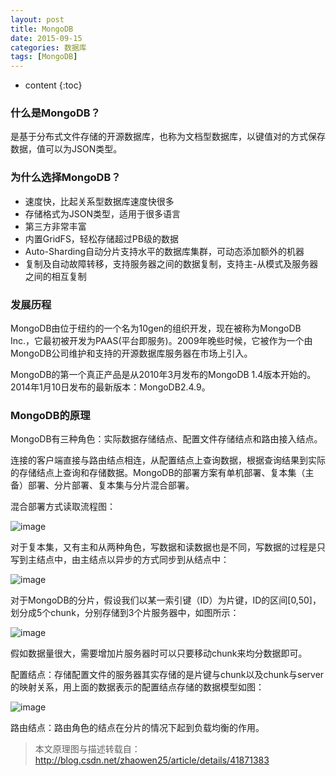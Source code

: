 ```yaml
---
layout: post
title: MongoDB
date: 2015-09-15
categories: 数据库
tags: [MongoDB]
---
```


* content
{:toc}

### 什么是MongoDB？

是基于分布式文件存储的开源数据库，也称为文档型数据库，以键值对的方式保存数据，值可以为JSON类型。

### 为什么选择MongoDB？

- 速度快，比起关系型数据库速度快很多
- 存储格式为JSON类型，适用于很多语言
- 第三方非常丰富
- 内置GridFS，轻松存储超过PB级的数据
- Auto-Sharding自动分片支持水平的数据库集群，可动态添加额外的机器
- 复制及自动故障转移，支持服务器之间的数据复制，支持主-从模式及服务器之间的相互复制

### 发展历程

MongoDB由位于纽约的一个名为10gen的组织开发，现在被称为MongoDB Inc.，它最初被开发为PAAS(平台即服务)。2009年晚些时候，它被作为一个由MongoDB公司维护和支持的开源数据库服务器在市场上引入。

MongoDB的第一个真正产品是从2010年3月发布的MongoDB 1.4版本开始的。2014年1月10日发布的最新版本：MongoDB2.4.9。

### MongoDB的原理

MongoDB有三种角色：实际数据存储结点、配置文件存储结点和路由接入结点。

连接的客户端直接与路由结点相连，从配置结点上查询数据，根据查询结果到实际的存储结点上查询和存储数据。MongoDB的部署方案有单机部署、复本集（主备）部署、分片部署、复本集与分片混合部署。

混合部署方式读取流程图：

![image](http://img.blog.csdn.net/20141211201541546?watermark/2/text/aHR0cDovL2Jsb2cuY3Nkbi5uZXQvemhhb3dlbjI1/font/5a6L5L2T/fontsize/400/fill/I0JBQkFCMA==/dissolve/70/gravity/SouthEast)

对于复本集，又有主和从两种角色，写数据和读数据也是不同，写数据的过程是只写到主结点中，由主结点以异步的方式同步到从结点中：

![image](http://img.blog.csdn.net/20141211201625609?watermark/2/text/aHR0cDovL2Jsb2cuY3Nkbi5uZXQvemhhb3dlbjI1/font/5a6L5L2T/fontsize/400/fill/I0JBQkFCMA==/dissolve/70/gravity/SouthEast)

对于MongoDB的分片，假设我们以某一索引键（ID）为片键，ID的区间[0,50]，划分成5个chunk，分别存储到3个片服务器中，如图所示：

![image](http://img.blog.csdn.net/20141211201703953?watermark/2/text/aHR0cDovL2Jsb2cuY3Nkbi5uZXQvemhhb3dlbjI1/font/5a6L5L2T/fontsize/400/fill/I0JBQkFCMA==/dissolve/70/gravity/SouthEast)

假如数据量很大，需要增加片服务器时可以只要移动chunk来均分数据即可。

配置结点：存储配置文件的服务器其实存储的是片键与chunk以及chunk与server的映射关系，用上面的数据表示的配置结点存储的数据模型如图：

![image](http://img.blog.csdn.net/20141211201708618?watermark/2/text/aHR0cDovL2Jsb2cuY3Nkbi5uZXQvemhhb3dlbjI1/font/5a6L5L2T/fontsize/400/fill/I0JBQkFCMA==/dissolve/70/gravity/SouthEast)

路由结点：路由角色的结点在分片的情况下起到负载均衡的作用。

> 本文原理图与描述转载自：http://blog.csdn.net/zhaowen25/article/details/41871383
